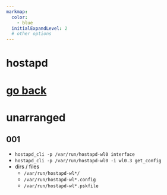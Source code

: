 ```yaml
---
markmap:
  color:
    - blue
  initialExpandLevel: 2
  # other options
---
```


# hostapd 
# [go back](../index.html)
# unarranged
## 001
- `hostapd_cli -p /var/run/hostapd-wl0 interface`
- `hostapd_cli -p /var/run/hostapd-wl0 -i wl0.3 get_config`
- dirs / files
  - `/var/run/hostapd-wl*/`
  - `/var/run/hostapd-wl*.config`
  - `/var/run/hostapd-wl*.pskfile`
